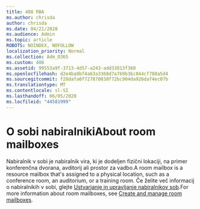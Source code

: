```yaml
---
title: 408 RBA
ms.author: chrisda
author: chrisda
ms.date: 04/21/2020
ms.audience: Admin
ms.topic: article
ROBOTS: NOINDEX, NOFOLLOW
localization_priority: Normal
ms.collection: Adm_O365
ms.custom: 408
ms.assetid: 99553a9f-3713-4d57-a243-add33813f360
ms.openlocfilehash: d2e4ba8bf4a63a3368d7a769b3bc844cf788a5d4
ms.sourcegitcommit: f28dafa0f727870038f72bc904da926daf4ec07b
ms.translationtype: MT
ms.contentlocale: sl-SI
ms.lasthandoff: 06/05/2020
ms.locfileid: "44581999"
---
```

# <a name="about-room-mailboxes"></a><span data-ttu-id="757f5-102">O sobi nabiralniki</span><span class="sxs-lookup"><span data-stu-id="757f5-102">About room mailboxes</span></span>

<span data-ttu-id="757f5-103">Nabiralnik v sobi je nabiralnik vira, ki je dodeljen fizični lokaciji, na primer konferenčna dvorana, avditorij ali prostor za vadbo.</span><span class="sxs-lookup"><span data-stu-id="757f5-103">A room mailbox is a resource mailbox that's assigned to a physical location, such as a conference room, an auditorium, or a training room.</span></span> <span data-ttu-id="757f5-104">Če želite več informacij o nabiralnikih v sobi, glejte [Ustvarjanje in upravljanje nabiralnikov sob](https://go.microsoft.com/fwlink/p/?linkid=717533).</span><span class="sxs-lookup"><span data-stu-id="757f5-104">For more information about room mailboxes, see [Create and manage room mailboxes](https://go.microsoft.com/fwlink/p/?linkid=717533).</span></span>
